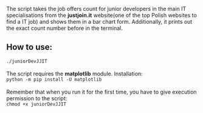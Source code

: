 <!--h3>EN</h3-->
The script takes the job offers count for junior developers in the main IT specialisations from the <b>justjoin.it</b> website(one of the top Polish websites to find a IT job) and shows them in a bar chart form. Additionally, it prints out the exact count number before in the terminal.
<h2>How to use:</h2>
<code>./juniorDevJJIT</code><br><br>
The script requires the <b>matplotlib</b> module. Installation:<br>
<code>python -m pip install -U matplotlib</code><br><br>
Remember that when you run it for the first time, you have to give execution permission to the script:<br>
<code>chmod +x juniorDevJJIT</code>
